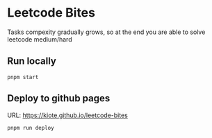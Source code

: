 # Leetcode Bites

Tasks compexity gradually grows, so at the end you are able to solve leetcode medium/hard

## Run locally

```
pnpm start
```

## Deploy to github pages

URL: https://kiote.github.io/leetcode-bites

```
pnpm run deploy
```
